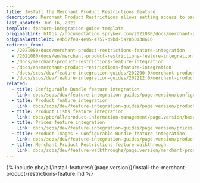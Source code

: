 ```yaml
---
title: Install the Merchant Product Restrictions feature
description: Merchant Product Restrictions allows setting access to particular products. This guide describes the process of integrating the feature into a project.
last_updated: Jun 16, 2021
template: feature-integration-guide-template
originalLink: https://documentation.spryker.com/2021080/docs/merchant-product-restrictions-feature-integration
originalArticleId: e9b57fe0-4e95-4757-b9bd-5a7850138616
redirect_from:
  - /2021080/docs/merchant-product-restrictions-feature-integration
  - /2021080/docs/en/merchant-product-restrictions-feature-integration
  - /docs/merchant-product-restrictions-feature-integration
  - /docs/en/merchant-product-restrictions-feature-integration
  - /docs/scos/dev/feature-integration-guides/202200.0/merchant-product-restrictions-feature-integration.html
  - /docs/scos/dev/feature-integration-guides/202212.0/merchant-product-restrictions-feature-integration.html
related:
  - title: Configurable Bundle feature integration
    link: docs/scos/dev/feature-integration-guides/page.version/configurable-bundle-feature-integration.html
  - title: Product feature integration
    link: docs/scos/dev/feature-integration-guides/page.version/product-feature-integration.html
  - title: Product Lists feature integration
    link: docs/pbc/all/product-information-management/page.version/base-shop/install-and-upgrade/install-features/install-the-product-lists-feature.html
  - title: Prices feature integration
    link: docs/scos/dev/feature-integration-guides/page.version/prices-feature-integration.html
  - title: Product Images + Configurable Bundle feature integration
    link: docs/scos/dev/feature-integration-guides/page.version/product-images-configurable-bundle-feature-integration.html
  - title: Merchant Product Restrictions feature walkthrough
    link: docs/scos/dev/feature-walkthroughs/page.version/merchant-product-restrictions-feature-walkthrough/merchant-product-restrictions-feature-walkthrough.html
---
```


{% include pbc/all/install-features/{{page.version}}/install-the-merchant-product-restrictions-feature.md %} <!-- To edit, see /_includes/pbc/all/install-features/202204.0/install-the-merchant-product-restrictions-feature.md -->
